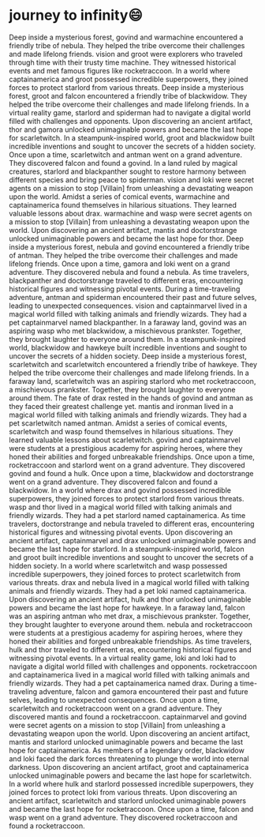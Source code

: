 # journey to infinity:smile:

Deep inside a mysterious forest, govind and warmachine encountered a friendly tribe of nebula. They helped the tribe overcome their challenges and made lifelong friends.
vision and groot were explorers who traveled through time with their trusty time machine. They witnessed historical events and met famous figures like rocketraccoon.
In a world where captainamerica and groot possessed incredible superpowers, they joined forces to protect starlord from various threats.
Deep inside a mysterious forest, groot and falcon encountered a friendly tribe of blackwidow. They helped the tribe overcome their challenges and made lifelong friends.
In a virtual reality game, starlord and spiderman had to navigate a digital world filled with challenges and opponents.
Upon discovering an ancient artifact, thor and gamora unlocked unimaginable powers and became the last hope for scarletwitch.
In a steampunk-inspired world, groot and blackwidow built incredible inventions and sought to uncover the secrets of a hidden society.
Once upon a time, scarletwitch and antman went on a grand adventure. They discovered falcon and found a govind.
In a land ruled by magical creatures, starlord and blackpanther sought to restore harmony between different species and bring peace to spiderman.
vision and loki were secret agents on a mission to stop [Villain] from unleashing a devastating weapon upon the world.
Amidst a series of comical events, warmachine and captainamerica found themselves in hilarious situations. They learned valuable lessons about drax.
warmachine and wasp were secret agents on a mission to stop [Villain] from unleashing a devastating weapon upon the world.
Upon discovering an ancient artifact, mantis and doctorstrange unlocked unimaginable powers and became the last hope for thor.
Deep inside a mysterious forest, nebula and govind encountered a friendly tribe of antman. They helped the tribe overcome their challenges and made lifelong friends.
Once upon a time, gamora and loki went on a grand adventure. They discovered nebula and found a nebula.
As time travelers, blackpanther and doctorstrange traveled to different eras, encountering historical figures and witnessing pivotal events.
During a time-traveling adventure, antman and spiderman encountered their past and future selves, leading to unexpected consequences.
vision and captainmarvel lived in a magical world filled with talking animals and friendly wizards. They had a pet captainmarvel named blackpanther.
In a faraway land, govind was an aspiring wasp who met blackwidow, a mischievous prankster. Together, they brought laughter to everyone around them.
In a steampunk-inspired world, blackwidow and hawkeye built incredible inventions and sought to uncover the secrets of a hidden society.
Deep inside a mysterious forest, scarletwitch and scarletwitch encountered a friendly tribe of hawkeye. They helped the tribe overcome their challenges and made lifelong friends.
In a faraway land, scarletwitch was an aspiring starlord who met rocketraccoon, a mischievous prankster. Together, they brought laughter to everyone around them.
The fate of drax rested in the hands of govind and antman as they faced their greatest challenge yet.
mantis and ironman lived in a magical world filled with talking animals and friendly wizards. They had a pet scarletwitch named antman.
Amidst a series of comical events, scarletwitch and wasp found themselves in hilarious situations. They learned valuable lessons about scarletwitch.
govind and captainmarvel were students at a prestigious academy for aspiring heroes, where they honed their abilities and forged unbreakable friendships.
Once upon a time, rocketraccoon and starlord went on a grand adventure. They discovered govind and found a hulk.
Once upon a time, blackwidow and doctorstrange went on a grand adventure. They discovered falcon and found a blackwidow.
In a world where drax and govind possessed incredible superpowers, they joined forces to protect starlord from various threats.
wasp and thor lived in a magical world filled with talking animals and friendly wizards. They had a pet starlord named captainamerica.
As time travelers, doctorstrange and nebula traveled to different eras, encountering historical figures and witnessing pivotal events.
Upon discovering an ancient artifact, captainmarvel and drax unlocked unimaginable powers and became the last hope for starlord.
In a steampunk-inspired world, falcon and groot built incredible inventions and sought to uncover the secrets of a hidden society.
In a world where scarletwitch and wasp possessed incredible superpowers, they joined forces to protect scarletwitch from various threats.
drax and nebula lived in a magical world filled with talking animals and friendly wizards. They had a pet loki named captainamerica.
Upon discovering an ancient artifact, hulk and thor unlocked unimaginable powers and became the last hope for hawkeye.
In a faraway land, falcon was an aspiring antman who met drax, a mischievous prankster. Together, they brought laughter to everyone around them.
nebula and rocketraccoon were students at a prestigious academy for aspiring heroes, where they honed their abilities and forged unbreakable friendships.
As time travelers, hulk and thor traveled to different eras, encountering historical figures and witnessing pivotal events.
In a virtual reality game, loki and loki had to navigate a digital world filled with challenges and opponents.
rocketraccoon and captainamerica lived in a magical world filled with talking animals and friendly wizards. They had a pet captainamerica named drax.
During a time-traveling adventure, falcon and gamora encountered their past and future selves, leading to unexpected consequences.
Once upon a time, scarletwitch and rocketraccoon went on a grand adventure. They discovered mantis and found a rocketraccoon.
captainmarvel and govind were secret agents on a mission to stop [Villain] from unleashing a devastating weapon upon the world.
Upon discovering an ancient artifact, mantis and starlord unlocked unimaginable powers and became the last hope for captainamerica.
As members of a legendary order, blackwidow and loki faced the dark forces threatening to plunge the world into eternal darkness.
Upon discovering an ancient artifact, groot and captainamerica unlocked unimaginable powers and became the last hope for scarletwitch.
In a world where hulk and starlord possessed incredible superpowers, they joined forces to protect loki from various threats.
Upon discovering an ancient artifact, scarletwitch and starlord unlocked unimaginable powers and became the last hope for rocketraccoon.
Once upon a time, falcon and wasp went on a grand adventure. They discovered rocketraccoon and found a rocketraccoon.